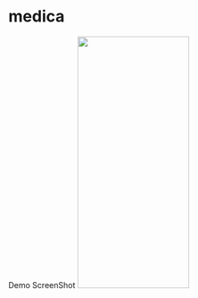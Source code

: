 # medica

Demo ScreenShot
<img src="https://drive.google.com/file/d/1SsFq7YeRVtPdqOnaOB-3tOqMQWh7-80U" width="200" height="450">
